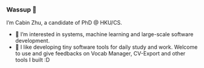 ### Wassup 👋

I’m Cabin Zhu, a candidate of PhD @ HKU/CS.

- 🌱 I’m interested in systems, machine learning and large-scale software development.
- 📕 I like developing tiny software tools for daily study and work. Welcome to use and give feedbacks on Vocab Manager, CV-Export and other tools I built :D
